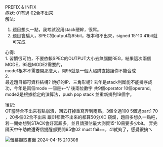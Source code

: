 PREFIX & INFIX    
症狀:  01有過 02合不出來  
解法:  
1. 題目想久一點，我考試沒用stack硬幹，很屌。
2. 題目會騙人，SPEC的output為95bit，根本和不出來，signed 15^10 41bit就可完成

心得:   
1.
習慣很可怕，不要依賴SPEC的OUTPUT大小去無腦開REG，結果這次兩個MODE，95是MODE2需要的，    
mode1根本不需要開那麼大，開95就是一個大陷阱直接讓你不能合成    
2.    
最近題目都可資料結構? 說好的IP、三角形呢? 去年是stack判斷能不能排序成功，今年是兩個mode
一個是+-*/ 後兩位數字 共9個operator 10個operand。 mode2是根據給定的演算法，push pop stack
並重新排列19個字。

後記:    
OT當時合不出來有點崩潰，回去打掉重寫弄到兩點，3個全過100 5個過part1 70 ，20多個02合不出來 跟01都做不出來的都算50分XD 窺爛，題目多想久一點吧，若一開始想到STACK會好寫超多，並且請預估最大測資15^10需要多少bit。 弄完隔天中午助教還寄信提醒部要開95會02 must fail==，41就夠了，感覺很搞ㄟ


![螢幕擷取畫面 2024-04-15 210308](https://github.com/codingnewbieTED/NYCU_2024Spring_ICLAB/assets/152285982/fb0e16d4-5960-4761-8e5e-620d54e7634f)
